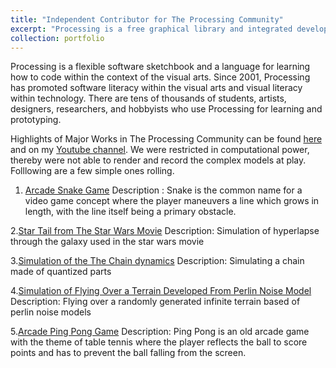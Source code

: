 ```yaml
---
title: "Independent Contributor for The Processing Community"
excerpt: "Processing is a free graphical library and integrated development environment <br/><img src='https://upload.wikimedia.org/wikipedia/commons/thumb/c/cb/Processing_2021_logo.svg/270px-Processing_2021_logo.svg.png'>"
collection: portfolio
---
```


Processing is a flexible software sketchbook and a language for learning how to code within the context of the visual arts. Since 2001, Processing has promoted software literacy within the visual arts and visual literacy within technology. There are tens of thousands of students, artists, designers, researchers, and hobbyists who use Processing for learning and prototyping.
 
 
 Highlights of Major Works in The Processing Community can be found [here](https://drive.google.com/file/d/1tYBYEw0zYMRMRT6odYEQNun0VvspLWQ3/view?usp=sharing) and on my [Youtube channel](https://www.youtube.com/channel/UCxPJzmfpyeMEMYQzAW-XeIw?app=desktop). We were restricted in computational power, thereby were not able to render and record the complex models at play. Folllowing are a few simple ones rolling.
 
1. [Arcade Snake Game]()
Description : Snake is the common name for a video game concept where the player maneuvers a line which grows
in length, with the line itself being a primary obstacle.


2.[Star Tail from The Star Wars Movie]()
Description: Simulation of hyperlapse through the galaxy used in the star wars movie

3.[Simulation of the The Chain dynamics]()
Description: Simulating a chain made of quantized parts

4.[Simulation of Flying Over a Terrain Developed From Perlin Noise Model]()
Description: Flying over a randomly generated infinite terrain based of perlin noise models

5.[Arcade Ping Pong Game]()
Description: Ping Pong is an old arcade game with the theme of table tennis where the player
reflects the ball to score points and has to prevent the ball falling from the screen.


